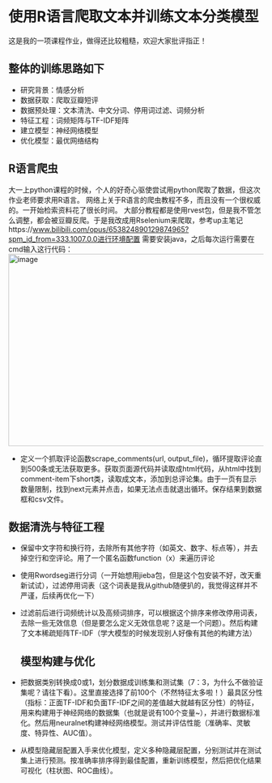 # 使用R语言爬取文本并训练文本分类模型


这是我的一项课程作业，做得还比较粗糙，欢迎大家批评指正！


## 整体的训练思路如下
  
- 研究背景：情感分析
- 数据获取：爬取豆瓣短评
- 数据预处理：文本清洗、中文分词、停用词过滤、词频分析
- 特征工程：词频矩阵与TF-IDF矩阵
- 建立模型：神经网络模型
- 优化模型：最优网络结构

## R语言爬虫
  大一上python课程的时候，个人的好奇心驱使尝试用python爬取了数据，但这次作业老师要求用R语言。
  网络上关于R语言的爬虫教程不多，而且没有一个很权威的。一开始检索资料花了很长时间。
  大部分教程都是使用rvest包，但是我不管怎么调整，都会被豆瓣反爬。于是我改成用Rselenium来爬取，参考up主笔记https://www.bilibili.com/opus/653824890129874965?spm_id_from=333.1007.0.0进行环境配置
  需要安装java，之后每次运行需要在cmd输入这行代码：
<img width="1475" height="379" alt="image" src="https://github.com/user-attachments/assets/ab4e32ba-f458-4ed8-bf51-060faa8410ff" />
- 定义一个抓取评论函数scrape_comments(url, output_file)，循环提取评论直到500条或无法获取更多。获取页面源代码并读取成html代码，从html中找到comment-item下short类，读取成文本，添加到总评论集。由于一页有显示数量限制，找到next元素并点击，如果无法点击就退出循环。保存结果到数据框和csv文件。

## 数据清洗与特征工程

- 保留中文字符和换行符，去除所有其他字符（如英文、数字、标点等），并去掉空行和空评论。用了一个匿名函数function（x）来遍历评论
- 使用Rwordseg进行分词（一开始想用jieba包，但是这个包安装不好，改天重新试试），过滤停用词表（这个词表是我从github随便扒的，我觉得这样并不严谨，后续再优化一下）
- 过滤前后进行词频统计以及高频词排序，可以根据这个排序来修改停用词表，去除一些无效信息（但是要怎么定义无效信息呢？这是一个问题）。然后构建了文本稀疏矩阵TF-IDF（学大模型的时候发现别人好像有其他的构建方法）

  
  ## 模型构建与优化
  
- 把数据类别转换成0或1，划分数据成训练集和测试集（7：3，为什么不做验证集呢？请往下看）。这里直接选择了前100个（不然特征太多啦！）最具区分性（指标：正面TF-IDF和负面TF-IDF之间的差值越大就越有区分性）的特征，用来构建用于神经网络的数据集（也就是说有100个变量~），并进行数据标准化。然后用neuralnet构建神经网络模型。测试并评估性能（准确率、灵敏度、特异性、AUC值）。
- 从模型隐藏层配置入手来优化模型，定义多种隐藏层配置，分别测试并在测试集上进行预测。按准确率排序得到最佳配置，重新训练模型，然后把优化结果可视化（柱状图、ROC曲线）。

